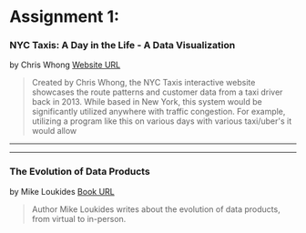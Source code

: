 
# **Assignment 1:**

### NYC Taxis: A Day in the Life - A Data Visualization 
by Chris Whong
[Website URL](https://chriswhong.github.io/nyctaxi/)

> Created by Chris Whong, the NYC Taxis interactive website showcases the route patterns and customer data from a taxi driver back in 2013. While based in New York, this system would be significantly utilized anywhere with traffic congestion. For example, utilizing a program like this on various days with various taxi/uber's it would allow 

---
---
      
### The Evolution of Data Products 
by Mike Loukides
[Book URL](https://www.oreilly.com/radar/evolution-of-data-products/)

> Author Mike Loukides writes about the evolution of data products, from virtual to in-person. 




